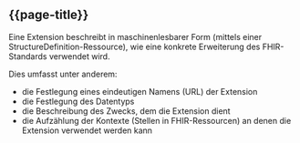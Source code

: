 ## {{page-title}}

Eine Extension beschreibt in maschinenlesbarer Form (mittels einer StructureDefinition-Ressource), wie eine konkrete Erweiterung des FHIR-Standards verwendet wird. 

Dies umfasst unter anderem: 
* die Festlegung eines eindeutigen Namens (URL) der Extension 
* die Festlegung des Datentyps 
* die Beschreibung des Zwecks, dem die Extension dient 
* die Aufzählung der Kontexte (Stellen in FHIR-Ressourcen) an denen die Extension verwendet werden kann 